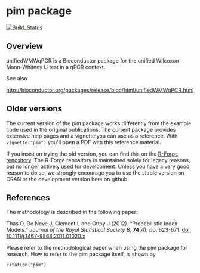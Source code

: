 pim package
================

<!-- README.md is generated from README.Rmd. Please edit that file -->
[![Build\_Status](https://travis-ci.org/CenterForStatistics-UGent/pim.svg?branch=master)](https://travis-ci.org/CenterForStatistics-UGent/pim)

Overview
--------

unifiedWMWqPCR is a Bioconductor package for the unified Wilcoxon-Mann-Whitney U test in a qPCR context.

See also

<http://bioconductor.org/packages/release/bioc/html/unifiedWMWqPCR.html>

Older versions
--------------

The current version of the pim package works differently from the example code used in the original publications. The current package provides extensive help pages and a vignette you can use as a reference. With `vignette("pim")` you'll open a PDF with this reference material.

If you insist on trying the old version, you can find this on the [R-Forge repository](https://r-forge.r-project.org/R/?group_id=1120). The R-Forge repository is maintained solely for legacy reasons, but no longer actively used for development. Unless you have a very good reason to do so, we strongly encourage you to use the stable version on CRAN or the development version here on github.

References
----------

The methodology is described in the following paper:

Thas O, De Neve J, Clement L and Ottoy J (2012). “Probabilistic Index Models.” *Journal of the Royal Statistical Society B*, **74**(4), pp. 623-671. [doi: 10.1111/j.1467-9868.2011.01020.x](http://dx.doi.org/10.1111/j.1467-9868.2011.01020.x)

Please refer to the methodological paper when using the pim package for research. How to refer to the pim package itself, is shown by

    citation("pim")
